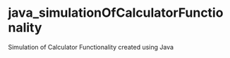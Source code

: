 # java_simulationOfCalculatorFunctionality
Simulation of Calculator Functionality created using Java
